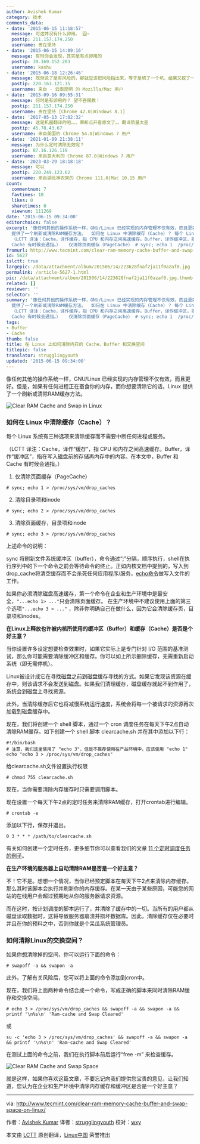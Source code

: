 ```yaml
---
author: Avishek Kumar
category: 技术
comments_data:
- date: '2015-06-15 11:18:57'
  message: 可这并没有什么卵用。 囧~
  postip: 211.157.174.250
  username: 贵在坚持
- date: '2015-06-15 14:09:16'
  message: 有时你会发现，其实是有点卵用的
  postip: 39.169.152.203
  username: kashu
- date: '2015-06-18 12:26:46'
  message: 既然说了是有风险的，那就应该把风险指出来，等于是填了一个坑，结果又挖了一个更大的
  postip: 220.163.121.35
  username: 来自 - 云南昆明 的 Mozilla/Mac 用户
- date: '2015-09-16 09:55:31'
  message: 何时是有卵用的？ 望不吝赐教！
  postip: 211.157.174.250
  username: 贵在坚持 [Chrome 42.0|Windows 8.1]
- date: '2017-05-13 17:02:32'
  message: 这是机器翻译的吧。。。果断点开看原文了。。翻译质量太差
  postip: 45.78.43.67
  username: 来自美国的 Chrome 54.0|Windows 7 用户
- date: '2021-01-09 21:38:11'
  message: 为什么定时清除无效呢？
  postip: 87.16.126.119
  username: 来自意大利的 Chrome 87.0|Windows 7 用户
- date: '2023-03-29 18:18:18'
  message: 可以
  postip: 220.249.123.62
  username: 来自湖北神农架的 Chrome 111.0|Mac 10.15 用户
count:
  commentnum: 7
  favtimes: 10
  likes: 0
  sharetimes: 0
  viewnum: 111269
date: '2015-06-15 09:34:00'
editorchoice: false
excerpt: '像任何其他的操作系统一样，GNU/Linux 已经实现的内存管理不仅有效，而且更好。但是，如果有任何进程正在蚕食你的内存，而你想要清除它的话，Linux
  提供了一个刷新或清除RAM缓存方法。  如何在 Linux 中清除缓存（Cache）？ 每个 Linux 系统有三种选项来清除缓存而不需要中断任何进程或服务。
  （LCTT 译注：Cache，译作缓存，指 CPU 和内存之间高速缓存。Buffer，译作缓冲区，指在写入磁盘前的存储再内存中的内容。在本文中，Buffer 和
  Cache 有时候会通指。）   仅清除页面缓存（PageCache） # sync; echo 1  /proc/sys/vm/drop_caches'
fromurl: http://www.tecmint.com/clear-ram-memory-cache-buffer-and-swap-space-on-linux/
id: 5627
islctt: true
largepic: /data/attachment/album/201506/14/223628fnaf2ja11f0azaf0.jpg
permalink: /article-5627-1.html
pic: /data/attachment/album/201506/14/223628fnaf2ja11f0azaf0.jpg.thumb.jpg
related: []
reviewer: ''
selector: ''
summary: '像任何其他的操作系统一样，GNU/Linux 已经实现的内存管理不仅有效，而且更好。但是，如果有任何进程正在蚕食你的内存，而你想要清除它的话，Linux
  提供了一个刷新或清除RAM缓存方法。  如何在 Linux 中清除缓存（Cache）？ 每个 Linux 系统有三种选项来清除缓存而不需要中断任何进程或服务。
  （LCTT 译注：Cache，译作缓存，指 CPU 和内存之间高速缓存。Buffer，译作缓冲区，指在写入磁盘前的存储再内存中的内容。在本文中，Buffer 和
  Cache 有时候会通指。）   仅清除页面缓存（PageCache） # sync; echo 1  /proc/sys/vm/drop_caches'
tags:
- Buffer
- Cache
thumb: false
title: 在 Linux 上如何清除内存的 Cache、Buffer 和交换空间
titlepic: false
translator: strugglingyouth
updated: '2015-06-15 09:34:00'
---
```


像任何其他的操作系统一样，GNU/Linux 已经实现的内存管理不仅有效，而且更好。但是，如果有任何进程正在蚕食你的内存，而你想要清除它的话，Linux 提供了一个刷新或清除RAM缓存方法。


![Clear RAM Cache and Swap in Linux](/data/attachment/album/201506/14/223628fnaf2ja11f0azaf0.jpg)


### 如何在 Linux 中清除缓存（Cache）？


每个 Linux 系统有三种选项来清除缓存而不需要中断任何进程或服务。


（LCTT 译注：Cache，译作“缓存”，指 CPU 和内存之间高速缓存。Buffer，译作“缓冲区”，指在写入磁盘前的存储再内存中的内容。在本文中，Buffer 和 Cache 有时候会通指。）


1. 仅清除页面缓存（PageCache）



```
# sync; echo 1 > /proc/sys/vm/drop_caches       

```
2. 清除目录项和inode



```
# sync; echo 2 > /proc/sys/vm/drop_caches       

```
3. 清除页面缓存，目录项和inode



```
# sync; echo 3 > /proc/sys/vm/drop_caches 

```


上述命令的说明：


sync 将刷新文件系统缓冲区（buffer），命令通过“;”分隔，顺序执行，shell在执行序列中的下一个命令之前会等待命令的终止。正如内核文档中提到的，写入到drop\_cache将清空缓存而不会杀死任何应用程序/服务，[echo命令](/article-3592-1.html)做写入文件的工作。


如果你必须清除磁盘高速缓存，第一个命令在企业和生产环境中是最安全，`"...echo 1> ..."`只会清除页面缓存。 在生产环境中不建议使用上面的第三个选项`"...echo 3 > ..."` ，除非你明确自己在做什么，因为它会清除缓存页，目录项和inodes。


**在Linux上释放也许被内核所使用的缓冲区（Buffer）和缓存（Cache）是否是个好主意？**


当你设置许多设定想要检查效果时，如果它实际上是专门针对 I/O 范围的基准测试，那么你可能需要清除缓冲区和缓存。你可以如上所示删除缓存，无需重新启动系统（即无需停机）。


Linux被设计成它在寻找磁盘之前到磁盘缓存寻找的方式。如果它发现该资源在缓存中，则该请求不会发送到磁盘。如果我们清理缓存，磁盘缓存就起不到作用了，系统会到磁盘上寻找资源。


此外，当清除缓存后它也将减慢系统运行速度，系统会将每一个被请求的资源再次加载到磁盘缓存中。


现在，我们将创建一个 shell 脚本，通过一个 cron 调度任务在每天下午2点自动清除RAM缓存。如下创建一个 shell 脚本 clearcache.sh 并在其中添加以下行：



```
#!/bin/bash
# 注意，我们这里使用了 "echo 3"，但是不推荐使用在产品环境中，应该使用 "echo 1"
echo "echo 3 > /proc/sys/vm/drop_caches"

```

给clearcache.sh文件设置执行权限



```
# chmod 755 clearcache.sh

```

现在，当你需要清除内存缓存时只需要调用脚本。


现在设置一个每天下午2点的定时任务来清除RAM缓存，打开crontab进行编辑。



```
# crontab -e

```

添加以下行，保存并退出。



```
0 3 * * * /path/to/clearcache.sh

```

有关如何创建一个定时任务，更多细节你可以查看我们的文章 [11 个定时调度任务的例子](http://www.tecmint.com/11-cron-scheduling-task-examples-in-linux/)。


**在生产环境的服务器上自动清除RAM是否是一个好主意？**


不！它不是。想想一个情况，当你已经预定脚本在每天下午2点来清除内存缓存。那么其时该脚本会执行并刷新你的内存缓存。在某一天由于某些原因，可能您的网站的在线用户会超过预期地从你的服务器请求资源。


而在这时，按计划调度的脚本运行了，并清除了缓存中的一切。当所有的用户都从磁盘读取数据时，这将导致服务器崩溃并损坏数据库。因此，清除缓存仅在必要时并且在你的预料之中，否则你就是个呆瓜系统管理员。


### 如何清除Linux的交换空间？


如果你想清除掉的空间，你可以运行下面的命令：



```
# swapoff -a && swapon -a

```

此外，了解有关风险后，您可以将上面的命令添加到cron中。


现在，我们将上面两种命令结合成一个命令，写成正确的脚本来同时清除RAM缓存和交换空间。



```
# echo 3 > /proc/sys/vm/drop_caches && swapoff -a && swapon -a && printf '\n%s\n' 'Ram-cache and Swap Cleared'

```

或



```
su -c 'echo 3 > /proc/sys/vm/drop_caches' && swapoff -a && swapon -a && printf '\n%s\n' 'Ram-cache and Swap Cleared'

```

在测试上面的命令之前，我们在执行脚本前后运行“free -m” 来检查缓存。


![Clear RAM Cache and Swap Space](/data/attachment/album/201506/14/223630gbmhh70umvj00fl8.gif)


就是这样，如果你喜欢这篇文章，不要忘记向我们提供您宝贵的意见，让我们知道，您认为在企业和生产环境中清除内存缓存和缓冲区是否是一个好主意？




---


via: <http://www.tecmint.com/clear-ram-memory-cache-buffer-and-swap-space-on-linux/>


作者：[Avishek Kumar](http://www.tecmint.com/author/avishek/) 译者：[strugglingyouth](https://github.com/strugglingyouth) 校对：[wxy](https://github.com/wxy)


本文由 [LCTT](https://github.com/LCTT/TranslateProject) 原创翻译，[Linux中国](https://linux.cn/) 荣誉推出